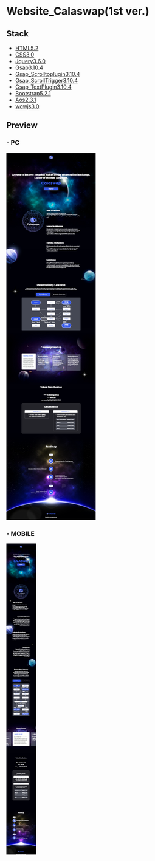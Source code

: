 # Website_Calaswap(1st ver.)

## Stack

-   [HTML5.2](https://html.spec.whatwg.org/)
-   [CSS3.0](https://www.w3.org/TR/CSS/)
-   [Jquery3.6.0](https://jquery.com/)
-   [Gsap3.10.4](https://greensock.com/gsap/)
-   [Gsap_Scrolltoplugin3.10.4](https://greensock.com/gsap/)
-   [Gsap_ScrollTrigger3.10.4](https://greensock.com/gsap/)
-   [Gsap_TextPlugin3.10.4](https://greensock.com/gsap/)
-   [Bootstrap5.2.1](https://getbootstrap.com/)
-   [Aos2.3.1](https://michalsnik.github.io/aos/)
-   [wowjs3.0](https://wowjs.uk/)


## Preview

### - PC
<img src="https://github.com/hwang1588/repo_img_src/blob/main/_korfin_calaswap_1st_ver/pc1.png">

### - MOBILE
<img src="https://github.com/hwang1588/repo_img_src/blob/main/_korfin_calaswap_1st_ver/mobile1.png">
